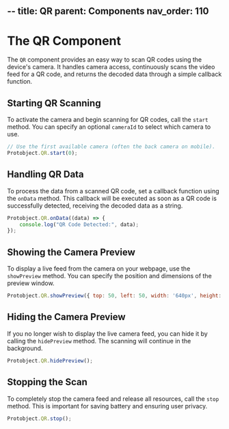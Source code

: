 --
title: QR
parent: Components
nav_order: 110
---

# The QR Component

The `QR` component provides an easy way to scan QR codes using the device's camera. It handles camera access, continuously scans the video feed for a QR code, and returns the decoded data through a simple callback function.

## Starting QR Scanning

To activate the camera and begin scanning for QR codes, call the `start` method. You can specify an optional `cameraId` to select which camera to use.

```javascript
// Use the first available camera (often the back camera on mobile).
Protobject.QR.start(0);
```

## Handling QR Data
To process the data from a scanned QR code, set a callback function using the `onData` method. This callback will be executed as soon as a QR code is successfully detected, receiving the decoded data as a string.

```javascript
Protobject.QR.onData((data) => {
    console.log("QR Code Detected:", data);
});
```



## Showing the Camera Preview
To display a live feed from the camera on your webpage, use the `showPreview` method. You can specify the position and dimensions of the preview window.

```javascript
Protobject.QR.showPreview({ top: 50, left: 50, width: '640px', height: '480px' });

```



## Hiding the Camera Preview
If you no longer wish to display the live camera feed, you can hide it by calling the `hidePreview` method. The scanning will continue in the background.

```javascript
Protobject.QR.hidePreview();
```


## Stopping the Scan
To completely stop the camera feed and release all resources, call the `stop` method. This is important for saving battery and ensuring user privacy.

```javascript
Protobject.QR.stop();
```

